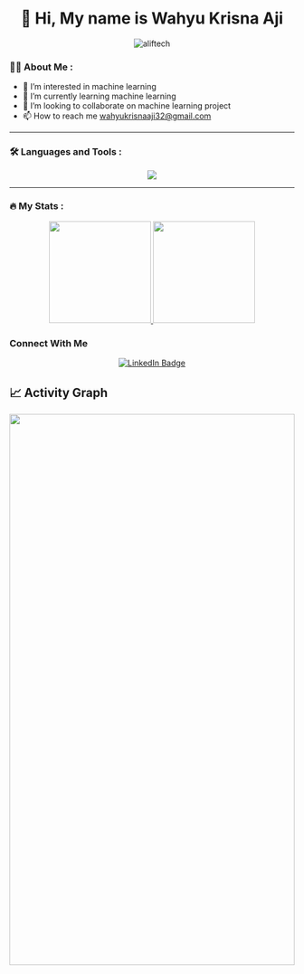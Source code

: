 <div id="header" align="center">
  <h1>👋 Hi, My name is Wahyu Krisna Aji</h1>
  <div id="badges">
    <p align="center"> 
      <img src="https://komarev.com/ghpvc/?username=aliftech&label=Profile%20views&color=0e75b6&style=flat" alt="aliftech" /> 
    </p>
  </div>
</div>

### :man_technologist: About Me :


- 👀 I’m interested in machine learning
- 🌱 I’m currently learning machine learning
- 💞️ I’m looking to collaborate on machine learning project
- 📫 How to reach me wahyukrisnaaji32@gmail.com

---

### :hammer_and_wrench: Languages and Tools :
<p align="center">
  <a href="https://skillicons.dev">
    <img src="https://skillicons.dev/icons?i=go,js,nodejs,php,py,ts,vue,tensorflow,mongodb,mysql,express,fastapi,flask,git,github,gitlab" />
  </a>
</p>

---

### :fire: My Stats :
<p align="center">
<a href="https://github.com/aliftech">
  <img height="180em" src="https://github-readme-stats-eight-theta.vercel.app/api?username=aliftech&show_icons=true&theme=synthwave&include_all_commits=true&count_private=true"/>
  <img height="180em" src="https://github-readme-stats-eight-theta.vercel.app/api/top-langs/?username=aliftech&layout=compact&langs_count=8&theme=synthwave"/>
</a>
</p>

### Connect With Me
<p align="center">
  <a href="https://www.linkedin.com/in/wahyu-krisna-aji-26200412a/">
    <img src="https://img.shields.io/badge/LinkedIn-blue?style=for-the-badge&logo=linkedin&logoColor=white" alt="LinkedIn Badge"/>
  </a>
</p>


## 📈 Activity Graph
<p align="center">
<a href="https://github.com/aliftech">
 <img src="https://github-readme-activity-graph.vercel.app/graph?username=aliftech&theme=dracula&area=true&hide_border=true#gh-dark-mode-only" width="100%" height="50%">
</a>
</p>


